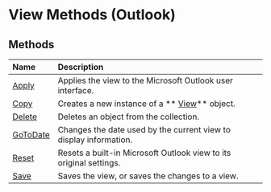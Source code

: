 
# View Methods (Outlook)

## Methods



|**Name**|**Description**|
|:-----|:-----|
| [Apply](b121d1ce-24b7-4ace-8369-42e5c7becd0a.md)|Applies the view to the Microsoft Outlook user interface.|
| [Copy](dfa82ef6-94f1-5c7d-eea5-600f992992d3.md)|Creates a new instance of a  ** [View](41c8d149-9912-1685-4c8b-3c849cc6f1ed.md)** object.|
| [Delete](6d332021-6e93-7665-2a5b-526c927621de.md)|Deletes an object from the collection.|
| [GoToDate](5ad66fcc-fcdf-9a48-a8e1-669dd294967b.md)|Changes the date used by the current view to display information.|
| [Reset](fb909688-309d-0a70-0b67-0f1793f6a27d.md)|Resets a built-in Microsoft Outlook view to its original settings.|
| [Save](effc4046-2e9c-3898-e37f-c4de817ddde7.md)|Saves the view, or saves the changes to a view.|
